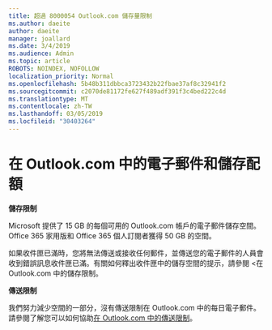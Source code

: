 ```yaml
---
title: 超過 8000054 Outlook.com 儲存量限制
ms.author: daeite
author: daeite
manager: joallard
ms.date: 3/4/2019
ms.audience: Admin
ms.topic: article
ROBOTS: NOINDEX, NOFOLLOW
localization_priority: Normal
ms.openlocfilehash: 5b48b311dbbca3723432b22fbae37af8c32941f2
ms.sourcegitcommit: c2070de81172fe627f489adf391f3c4bed222c4d
ms.translationtype: MT
ms.contentlocale: zh-TW
ms.lasthandoff: 03/05/2019
ms.locfileid: "30403264"
---
```

# <a name="email-and-storage-quota-in-outlookcom"></a>在 Outlook.com 中的電子郵件和儲存配額

**儲存限制**

Microsoft 提供了 15 GB 的每個可用的 Outlook.com 帳戶的電子郵件儲存空間。Office 365 家用版和 Office 365 個人訂閱者獲得 50 GB 的空間。
  
如果收件匣已滿時，您將無法傳送或接收任何郵件，並傳送您的電子郵件的人員會收到錯誤訊息收件匣已滿。有關如何釋出收件匣中的儲存空間的提示，請參閱 <<c0>在 Outlook.com 中的儲存限制。

**傳送限制**

我們努力減少空間的一部分，沒有傳送限制在 Outlook.com 中的每日電子郵件。請參閱了解您可以如何協助[在 Outlook.com 中的傳送限制](https://support.office.com/article/279ee200-594c-40f0-9ec8-bb6af7735c2e)。